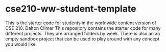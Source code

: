 # cse210-ww-student-template
This is the starter code for students in the worldwide content version of CSE 210.
Dalton Climer
This repository contains the starter code for many different projects. They are arranged folders by week. There is also an an empty sandbox project that can be used to play around with any concept you would like.

